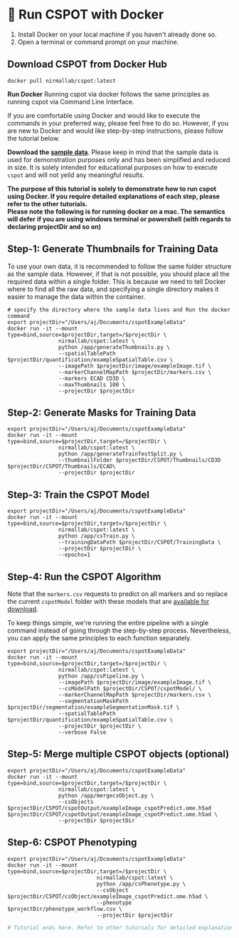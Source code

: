 # 🎯 Run CSPOT with Docker

1. Install Docker on your local machine if you haven't already done so.
2. Open a terminal or command prompt on your machine.


## Download CSPOT from Docker Hub
```
docker pull nirmallab/cspot:latest

```

**Run Docker**
Running cspot via docker follows the same principles as running cspot via Command Line Interface. 
  
If you are comfortable using Docker and would like to execute the commands in your preferred way, please feel free to do so. However, if you are new to Docker and would like step-by-step instructions, please follow the tutorial below.
  
**Download the [sample data](https://doi.org/10.7910/DVN/C45JWT)**. Please keep in mind that the sample data is used for demonstration purposes only and has been simplified and reduced in size. It is solely intended for educational purposes on how to execute `cspot` and will not yeild any meaningful results.
  
**The purpose of this tutorial is solely to demonstrate how to run cspot using Docker. If you require detailed explanations of each step, please refer to the other tutorials.   
Please note the following is for running docker on a mac. The semantics will defer if you are using windows terminal or powershell (with regards to declaring projectDir and so on)**

## Step-1: Generate Thumbnails for Training Data

To use your own data, it is recommended to follow the same folder structure as the sample data. However, if that is not possible, you should place all the required data within a single folder. This is because we need to tell Docker where to find all the raw data, and specifying a single directory makes it easier to manage the data within the container.
  
```
# specify the directory where the sample data lives and Run the docker command
export projectDir="/Users/aj/Documents/cspotExampleData"
docker run -it --mount type=bind,source=$projectDir,target=/$projectDir \
                nirmallab/cspot:latest \
                python /app/generateThumbnails.py \
                --spatialTablePath $projectDir/quantification/exampleSpatialTable.csv \
                --imagePath $projectDir/image/exampleImage.tif \
                --markerChannelMapPath $projectDir/markers.csv \
                --markers ECAD CD3D \
                --maxThumbnails 100 \
                --projectDir $projectDir

```

## Step-2: Generate Masks for Training Data

```
export projectDir="/Users/aj/Documents/cspotExampleData"
docker run -it --mount type=bind,source=$projectDir,target=/$projectDir \
                nirmallab/cspot:latest \
                python /app/generateTrainTestSplit.py \
                --thumbnailFolder $projectDir/CSPOT/Thumbnails/CD3D $projectDir/CSPOT/Thumbnails/ECAD\
                --projectDir $projectDir
```

## Step-3: Train the CSPOT Model

```
export projectDir="/Users/aj/Documents/cspotExampleData"
docker run -it --mount type=bind,source=$projectDir,target=/$projectDir \
                nirmallab/cspot:latest \
                python /app/csTrain.py \
                --trainingDataPath $projectDir/CSPOT/TrainingData \
                --projectDir $projectDir \
                --epochs=1
```

## Step-4: Run the CSPOT Algorithm

Note that the `markers.csv` requests to predict on all markers and so replace the current `cspotModel` folder with these models that are [available for download](https://github.com/nirmallab/cspot/tree/main/docs/Tutorials/manuscriptModels/).   
  
To keep things simple, we're running the entire pipeline with a single command instead of going through the step-by-step process. Nevertheless, you can apply the same principles to each function separately.

```
export projectDir="/Users/aj/Documents/cspotExampleData"
docker run -it --mount type=bind,source=$projectDir,target=/$projectDir \
                nirmallab/cspot:latest \
                python /app/csPipeline.py \
                --imagePath $projectDir/image/exampleImage.tif \
                --csModelPath $projectDir/CSPOT/cspotModel/ \
                --markerChannelMapPath $projectDir/markers.csv \
                --segmentationMaskPath $projectDir/segmentation/exampleSegmentationMask.tif \
                --spatialTablePath $projectDir/quantification/exampleSpatialTable.csv \
                --projectDir $projectDir \
                --verbose False

```

## Step-5: Merge multiple CSPOT objects (optional)

```
export projectDir="/Users/aj/Documents/cspotExampleData"
docker run -it --mount type=bind,source=$projectDir,target=/$projectDir \
                nirmallab/cspot:latest \
                python /app/mergecsObject.py \
                --csObjects $projectDir/CSPOT/cspotOutput/exampleImage_cspotPredict.ome.h5ad $projectDir/CSPOT/cspotOutput/exampleImage_cspotPredict.ome.h5ad \
                --projectDir $projectDir

```

## Step-6: CSPOT Phenotyping

```
export projectDir="/Users/aj/Dcouments/cspotExampleData"
docker run -it --mount type=bind,source=$projectDir,target=/$projectDir \
                            nirmallab/cspot:latest \
                            python /app/csPhenotype.py \
                            --csObject $projectDir/CSPOT/csObject/exampleImage_cspotPredict.ome.h5ad \
                            --phenotype $projectDir/phenotype_workflow.csv \
                            --projectDir $projectDir
```


```python
# Tutorial ends here. Refer to other tutorials for detailed explanation of each step!
```


```python

```

